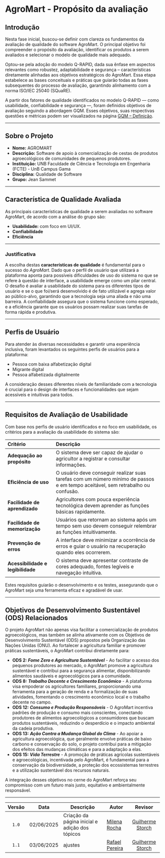 # AgroMart - Propósito da avaliação

## Introdução 

Nesta fase inicial, buscou-se definir com clareza os fundamentos da avaliação de qualidade do software AgroMart. O principal objetivo foi compreender o propósito da avaliação, identificar os produtos a serem avaliados e selecionar o modelo de qualidade mais adequado. 

Optou-se pela adoção do modelo Q-RAPID, dada sua ênfase em aspectos relevantes como robustez, adaptabilidade e segurança – características diretamente alinhadas aos objetivos estratégicos do AgroMart. Essa etapa estabelece as bases conceituais e práticas que guiarão todas as fases subsequentes do processo de avaliação, garantindo alinhamento com a norma ISO/IEC 25040 (SQuaRE).

A partir dos fatores de qualidade identificados no modelo Q-RAPID — como usabilidade, confiabilidade e segurança —, foram definidos objetivos de avaliação seguindo a abordagem GQM. Esses objetivos, suas respectivas questões e métricas podem ser visualizados na página [GQM – Definição](/goalsQuestionMetrics/).

---

## Sobre o Projeto

- **Nome:** AGROMART
- **Descrição:** Software de apoio à comercialização de cestas de produtos agroecológicos de comunidades de pequenos produtores.
- **Instituição:** UNB Faculdade de Ciência e Tecnologia em Engenharia (FCTE) - UnB Campus Gama
- **Disciplina:** Qualidade de Software
- **Grupo:** Jean Sammet

---

## Característica de Qualidade Avaliada

As principais características de qualidade a serem avaliadas no software AgroMart, de acordo com a análise do grupo são:

* **Usabilidade:** com foco em UI/UX.
* **Confiabilidade**
* **Eficiência**
  
---

### Justificativa

A escolha destas **características de qualidade** é fundamental para o sucesso do _AgroMart_. Dado que o perfil de usuário que utilizará a plataforma aponta para possíveis dificuldades de uso do sistema no que se refere à questão de interface, a usabilidade emerge como um pilar central. O desafio é avaliar a usabilidade do sistema para os diferentes tipos de usuário e se o que foi/será desenvolvido é de fato utilizável e agrega valor ao público-alvo, garantindo que a tecnologia seja uma aliada e não uma barreira. A confiabilidade assegura que o sistema funcione como esperado, e a eficiência garante que os usuários possam realizar suas tarefas de forma rápida e produtiva.

---

## Perfis de Usuário

Para atender às diversas necessidades e garantir uma experiência inclusiva, foram levantados os seguintes perfis de usuários para a plataforma:

* Pessoa com baixa alfabetização digital
* Migrante digital
* Pessoa alfabetizada digitalmente

A consideração desses diferentes níveis de familiaridade com a tecnologia é crucial para o design de interfaces e funcionalidades que sejam acessíveis e intuitivas para todos.

---

## Requisitos de Avaliação de Usabilidade

Com base nos perfis de usuário identificados e no foco em usabilidade, os critérios para a avaliação da usabilidade do sistema são:

| Critério | Descrição |
| :--- | :--- |
| **Adequação ao propósito** | O sistema deve ser capaz de ajudar o agricultor a registrar e consultar informações. |
| **Eficiência de uso** | O usuário deve conseguir realizar suas tarefas com um número mínimo de passos e em tempo aceitável, sem retrabalho ou confusão. |
| **Facilidade de aprendizado** | Agricultores com pouca experiência tecnológica devem aprender as funções básicas rapidamente. |
| **Facilidade de memorização** | Usuários que retornam ao sistema após um tempo sem uso devem conseguir relembrar as funções intuitivamente. |
| **Prevenção de erros** | A interface deve minimizar a ocorrência de erros e guiar o usuário na recuperação quando eles ocorrerem. |
| **Acessibilidade e legibilidade** | O sistema deve apresentar contraste de cores adequado, fontes legíveis e navegação intuitiva. |


Estes requisitos guiarão o desenvolvimento e os testes, assegurando que o AgroMart seja uma ferramenta eficaz e agradável de usar.

---

## Objetivos de Desenvolvimento Sustentável (ODS) Relacionados

O projeto AgroMart não apenas visa facilitar a comercialização de produtos agroecológicos, mas também se alinha ativamente com os Objetivos de Desenvolvimento Sustentável (ODS) propostos pela Organização das Nações Unidas (ONU). Ao fortalecer a agricultura familiar e promover práticas sustentáveis, o AgroMart contribui diretamente para:

* **ODS 2:** **_Fome Zero e Agricultura Sustentável_** - Ao facilitar o acesso dos pequenos produtores ao mercado, o AgroMart promove a agricultura sustentável e contribui para a segurança alimentar, disponibilizando alimentos saudáveis e agroecológicos para a comunidade.
* **ODS 8:** **_Trabalho Decente e Crescimento Econômico_** - A plataforma visa empoderar os agricultores familiares, proporcionando uma ferramenta para a geração de renda e a formalização de suas atividades, fomentando o crescimento econômico local e o trabalho decente no campo.
* **ODS 12:** **_Consumo e Produção Responsáveis_** - O AgroMart incentiva padrões de produção e consumo mais conscientes, conectando produtores de alimentos agroecológicos a consumidores que buscam produtos sustentáveis, reduzindo o desperdício e o impacto ambiental da cadeia produtiva.
* **ODS 13:** **_Ação Contra a Mudança Global do Clima_** - Ao apoiar a agricultura agroecológica, que geralmente envolve práticas de baixo carbono e conservação do solo, o projeto contribui para a mitigação dos efeitos das mudanças climáticas e para a adaptação a elas.
* **ODS 15:** **_Vida Terrestre_** - A promoção de práticas agrícolas sustentáveis e agroecológicas, incentivada pelo AgroMart, é fundamental para a conservação da biodiversidade, a proteção dos ecossistemas terrestres e a utilização sustentável dos recursos naturais.

A integração desses objetivos no cerne do AgroMart reforça seu compromisso com um futuro mais justo, equitativo e ambientalmente responsável.

---

|Versão|Data|Descrição|Autor|Revisor|
|:----:|----|---------|-----|:-------:|
|`1.0`|02/06/2025|Criação da página inicial e adição dos tópicos|[Milena Rocha](https://github.com/milenafrocha)| [Guilherme Storch](https://github.com/storch7) |
|`1.1`|03/06/2025|ajustes |[Rafael Pereira](https://github.com/rafpereira)| [Guilherme Storch](https://github.com/storch7) |